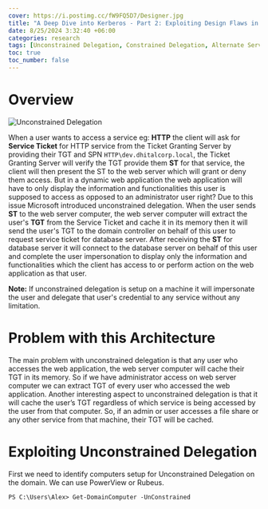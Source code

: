 ```yaml
---
cover: https://i.postimg.cc/fW9FQ5D7/Designer.jpg
title: "A Deep Dive into Kerberos - Part 2: Exploiting Design Flaws in Delegation Mechanisms"
date: 8/25/2024 3:32:40 +06:00
categories: research
tags: [Unconstrained Delegation, Constrained Delegation, Alternate Service Name, S4U2Self, RBCD]
toc: true
toc_number: false
---
```


# Overview
![Unconstrained Delegation](https://i.postimg.cc/h4XfzHtT/Unconstrained-drawio.png)

When a user wants to access a service eg: **HTTP** the client will ask for **Service Ticket** for HTTP service from the Ticket Granting Server by providing their TGT and SPN `HTTP\dev.dhitalcorp.local`, the Ticket Granting Server will verify the TGT provide them **ST** for that service, the client will then present the ST to the web server which will grant or deny them access. But in a dynamic web application the web application will have to  only display the information and functionalities this user is supposed to access as opposed to an administrator user right? Due to this issue Microsoft introduced unconstrained delegation. When the user sends **ST** to the web server computer, the web server computer will extract the user's **TGT** from the Service Ticket and cache it in its memory then it will send the user's TGT to the domain controller on behalf of this user to request service ticket for database server. After receiving the **ST** for database server it will connect to the database server on behalf of this user and complete the user impersonation to display only the information and functionalities which the client has access to or perform action on the web application as that user. 

**Note:** If unconstrained delegation is setup on a machine it will impersonate the user and delegate that user's credential to any service without any limitation.

# Problem with this Architecture
The main problem with unconstrained delegation is that any user who accesses the web application, the web server computer will cache their TGT in its memory. So if we have administrator access on web server computer we can extract TGT of every user who accessed the web application. Another interesting aspect to unconstrained delegation is that it will cache the user’s TGT regardless of which service is being accessed by the user from that computer. So, if an admin or user accesses a file share or any other service from that machine, their TGT will be cached.

# Exploiting Unconstrained Delegation
First we need to identify computers setup for Unconstrained Delegation on the domain. We can use PowerView or Rubeus.
```
PS C:\Users\Alex> Get-DomainComputer -UnConstrained
```
